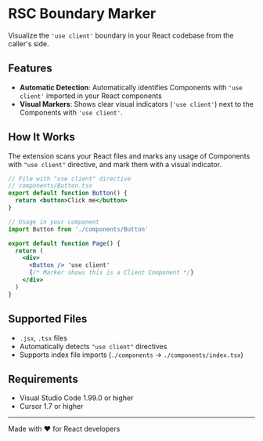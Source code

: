 # RSC Boundary Marker

Visualize the `'use client'` boundary in your React codebase from the caller's side.

## Features

- **Automatic Detection**: Automatically identifies Components with `'use client'` imported in your React components
- **Visual Markers**: Shows clear visual indicators (`'use client'`) next to the Components with `'use client'`.

## How It Works

The extension scans your React files and marks any usage of Components with `"use client"` directive, and mark them with a visual indicator.

```jsx
// File with "use client" directive
// components/Button.tsx
export default function Button() {
  return <button>Click me</button>
}

// Usage in your component
import Button from './components/Button'

export default function Page() {
  return (
    <div>
      <Button /> 'use client'
      {/* Marker shows this is a Client Component */}
    </div>
  )
}
```

## Supported Files

- `.jsx`, `.tsx` files
- Automatically detects `"use client"` directives
- Supports index file imports (`./components` → `./components/index.tsx`)

## Requirements

- Visual Studio Code 1.99.0 or higher
- Cursor 1.7 or higher

---

Made with ❤️ for React developers
